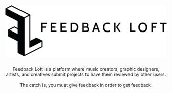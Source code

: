 <div align="center">
  <a href="https://gentle-savannah-15578.herokuapp.com/">
  <img align="center" alt="Logo" src="https://github.com/julacosta9/FeedbackLoft-v2/blob/master/client/src/images/feedbackloft-logo-transparent.png" />
  </a>
</div>
<br />
<p align="center">
Feedback Loft is a platform where music creators, graphic designers, artists, and creatives submit projects to have them reviewed by other users.
  <br />
  <br />
The catch is, you must give feedback in order to get feedback.
</p>
<br />
